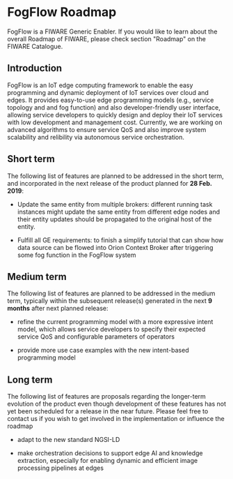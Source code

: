 # FogFlow Roadmap

FogFlow is a FIWARE Generic Enabler. If
you would like to learn about the overall Roadmap of FIWARE, please check
section "Roadmap" on the FIWARE Catalogue.

## Introduction

FogFlow is an IoT edge computing framework to enable the easy programming and dynamic deployment of IoT services over cloud and edges. It provides easy-to-use edge programming models (e.g., service topology and and fog function) and also developer-friendly user interface, allowing service developers to quickly design and deploy their IoT services with low development and management cost. Currently, we are working on advanced algorithms to ensure service QoS and also improve system scalability and relibility via autonomous service orchestration. 

## Short term

The following list of features are planned to be addressed in the short term,
and incorporated in the next release of the product planned for **28 Feb. 2019**:

-   Update the same entity from multiple brokers: different running task instances might update the same entity from different edge nodes and their entity updates should be propagated to the original host of the entity.  

-   Fulfill all GE requirements: to finish a simplify tutorial that can show how data source can be flowed into Orion Context Broker after triggering some fog function in the FogFlow system


## Medium term

The following list of features are planned to be addressed in the medium term,
typically within the subsequent release(s) generated in the next **9 months**
after next planned release:

- refine the current programming model with a more expressive intent model, which allows service developers to specify their expected service QoS and configurable parameters of operators

- provide more use case examples with the new intent-based programming model


## Long term

The following list of features are proposals regarding the longer-term evolution
of the product even though development of these features has not yet been
scheduled for a release in the near future. Please feel free to contact us if
you wish to get involved in the implementation or influence the roadmap

- adapt to the new standard NGSI-LD

- make orchestration decisions to support edge AI and knowledge extraction, especially for enabling dynamic and efficient image processing pipelines at edges

